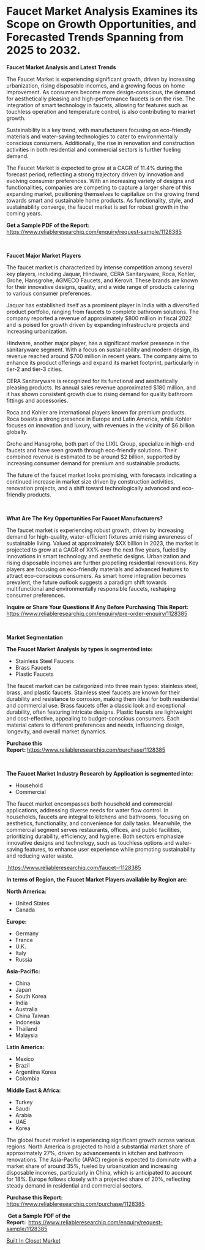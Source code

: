 <p><h1>Faucet Market Analysis Examines its Scope on Growth Opportunities, and Forecasted Trends Spanning from 2025 to 2032.</h1></p><p><strong>Faucet Market Analysis and Latest Trends</strong></p>
<p><p>The Faucet Market is experiencing significant growth, driven by increasing urbanization, rising disposable incomes, and a growing focus on home improvement. As consumers become more design-conscious, the demand for aesthetically pleasing and high-performance faucets is on the rise. The integration of smart technology in faucets, allowing for features such as touchless operation and temperature control, is also contributing to market growth. </p><p>Sustainability is a key trend, with manufacturers focusing on eco-friendly materials and water-saving technologies to cater to environmentally conscious consumers. Additionally, the rise in renovation and construction activities in both residential and commercial sectors is further fueling demand. </p><p>The Faucet Market is expected to grow at a CAGR of 11.4% during the forecast period, reflecting a strong trajectory driven by innovation and evolving consumer preferences. With an increasing variety of designs and functionalities, companies are competing to capture a larger share of this expanding market, positioning themselves to capitalize on the growing trend towards smart and sustainable home products. As functionality, style, and sustainability converge, the faucet market is set for robust growth in the coming years.</p></p>
<p><strong>Get a Sample PDF of the Report:&nbsp;</strong> <a href="https://www.reliableresearchiq.com/enquiry/request-sample/1128385?utm_campaign=3259&utm_medium=2&utm_source=Github&utm_content=ia&utm_term=04042025&utm_id=faucet">https://www.reliableresearchiq.com/enquiry/request-sample/1128385</a></p>
<p>&nbsp;</p>
<p><strong>Faucet Major Market Players</strong></p>
<p><p>The faucet market is characterized by intense competition among several key players, including Jaquar, Hindware, CERA Sanitaryware, Roca, Kohler, Grohe, Hansgrohe, AGMECO Faucets, and Kerovit. These brands are known for their innovative designs, quality, and a wide range of products catering to various consumer preferences.</p><p>Jaquar has established itself as a prominent player in India with a diversified product portfolio, ranging from faucets to complete bathroom solutions. The company reported a revenue of approximately $800 million in fiscal 2022 and is poised for growth driven by expanding infrastructure projects and increasing urbanization.</p><p>Hindware, another major player, has a significant market presence in the sanitaryware segment. With a focus on sustainability and modern design, its revenue reached around $700 million in recent years. The company aims to enhance its product offerings and expand its market footprint, particularly in tier-2 and tier-3 cities.</p><p>CERA Sanitaryware is recognized for its functional and aesthetically pleasing products. Its annual sales revenue approximated $180 million, and it has shown consistent growth due to rising demand for quality bathroom fittings and accessories.</p><p>Roca and Kohler are international players known for premium products. Roca boasts a strong presence in Europe and Latin America, while Kohler focuses on innovation and luxury, with revenues in the vicinity of $6 billion globally.</p><p>Grohe and Hansgrohe, both part of the LIXIL Group, specialize in high-end faucets and have seen growth through eco-friendly solutions. Their combined revenue is estimated to be around $2 billion, supported by increasing consumer demand for premium and sustainable products.</p><p>The future of the faucet market looks promising, with forecasts indicating a continued increase in market size driven by construction activities, renovation projects, and a shift toward technologically advanced and eco-friendly products.</p></p>
<p>&nbsp;</p>
<p><strong>What Are The Key Opportunities For Faucet Manufacturers?</strong></p>
<p><p>The faucet market is experiencing robust growth, driven by increasing demand for high-quality, water-efficient fixtures amid rising awareness of sustainable living. Valued at approximately $XX billion in 2023, the market is projected to grow at a CAGR of XX% over the next five years, fueled by innovations in smart technology and aesthetic designs. Urbanization and rising disposable incomes are further propelling residential renovations. Key players are focusing on eco-friendly materials and advanced features to attract eco-conscious consumers. As smart home integration becomes prevalent, the future outlook suggests a paradigm shift towards multifunctional and environmentally responsible faucets, reshaping consumer preferences.</p></p>
<p><strong>Inquire or Share Your Questions If Any Before Purchasing This Report:</strong> <a href="https://www.reliableresearchiq.com/enquiry/pre-order-enquiry/1128385?utm_campaign=3259&utm_medium=2&utm_source=Github&utm_content=ia&utm_term=04042025&utm_id=faucet">https://www.reliableresearchiq.com/enquiry/pre-order-enquiry/1128385</a></p>
<p>&nbsp;</p>
<p><strong>Market Segmentation</strong></p>
<p><strong>The Faucet Market Analysis by types is segmented into:</strong></p>
<p><ul><li>Stainless Steel Faucets</li><li>Brass Faucets</li><li>Plastic Faucets</li></ul></p>
<p><p>The faucet market can be categorized into three main types: stainless steel, brass, and plastic faucets. Stainless steel faucets are known for their durability and resistance to corrosion, making them ideal for both residential and commercial use. Brass faucets offer a classic look and exceptional durability, often featuring intricate designs. Plastic faucets are lightweight and cost-effective, appealing to budget-conscious consumers. Each material caters to different preferences and needs, influencing design, longevity, and overall market dynamics.</p></p>
<p><strong>Purchase this Report:&nbsp;</strong><a href="https://www.reliableresearchiq.com/purchase/1128385?utm_campaign=3259&utm_medium=2&utm_source=Github&utm_content=ia&utm_term=04042025&utm_id=faucet">https://www.reliableresearchiq.com/purchase/1128385</a></p>
<p>&nbsp;</p>
<p><strong>The Faucet Market Industry Research by Application is segmented into:</strong></p>
<p><ul><li>Household</li><li>Commercial</li></ul></p>
<p><p>The faucet market encompasses both household and commercial applications, addressing diverse needs for water flow control. In households, faucets are integral to kitchens and bathrooms, focusing on aesthetics, functionality, and convenience for daily tasks. Meanwhile, the commercial segment serves restaurants, offices, and public facilities, prioritizing durability, efficiency, and hygiene. Both sectors emphasize innovative designs and technology, such as touchless options and water-saving features, to enhance user experience while promoting sustainability and reducing water waste.</p></p>
<p><a href="https://www.reliableresearchiq.com/faucet-r1128385?utm_campaign=3259&utm_medium=2&utm_source=Github&utm_content=ia&utm_term=04042025&utm_id=faucet">&nbsp;https://www.reliableresearchiq.com/faucet-r1128385</a></p>
<p><strong>In terms of Region, the Faucet Market Players available by Region are:</strong></p>
<p>
    <p> <strong> North America: </strong>
        <ul>
            <li>United States</li>
            <li>Canada</li>
        </ul>
        </p> 
    <p> <strong> Europe: </strong>
        <ul>
            <li>Germany</li>
            <li>France</li>
            <li>U.K.</li>
            <li>Italy</li>
            <li>Russia</li>
        </ul>
        </p> 
    <p> <strong> Asia-Pacific: </strong>
        <ul>
            <li>China</li>
            <li>Japan</li>
            <li>South Korea</li>
            <li>India</li>
            <li>Australia</li>
            <li>China Taiwan</li>
            <li>Indonesia</li>
            <li>Thailand</li>
            <li>Malaysia</li>
        </ul>
        </p> 
    <p> <strong> Latin America: </strong>
        <ul>
            <li>Mexico</li>
            <li>Brazil</li>
            <li>Argentina Korea</li>
            <li>Colombia</li>
        </ul>
        </p> 
    <p> <strong> Middle East & Africa: </strong>
        <ul>
            <li>Turkey</li>
            <li>Saudi</li>
            <li>Arabia</li>
            <li>UAE</li>
            <li>Korea</li>
        </ul>
    </p>
    </p>
<p><p>The global faucet market is experiencing significant growth across various regions. North America is projected to hold a substantial market share of approximately 27%, driven by advancements in kitchen and bathroom renovations. The Asia-Pacific (APAC) region is expected to dominate with a market share of around 35%, fueled by urbanization and increasing disposable incomes, particularly in China, which is anticipated to account for 18%. Europe follows closely with a projected share of 20%, reflecting steady demand in residential and commercial sectors.</p></p>
<p><strong>Purchase this Report: </strong><a href="https://www.reliableresearchiq.com/purchase/1128385?utm_campaign=3259&utm_medium=2&utm_source=Github&utm_content=ia&utm_term=04042025&utm_id=faucet">https://www.reliableresearchiq.com/purchase/1128385</a></p>
<p>&nbsp;<strong>Get a Sample PDF of the Report:&nbsp;&nbsp;</strong><a href="https://www.reliableresearchiq.com/enquiry/request-sample/1128385?utm_campaign=3259&utm_medium=2&utm_source=Github&utm_content=ia&utm_term=04042025&utm_id=faucet">https://www.reliableresearchiq.com/enquiry/request-sample/1128385</a></p>
<p><strong></strong></p>
<p><p><a href="https://github.com/vassihucz/Market-Research-Report-List-1/blob/main/built-in-closet-market.md?utm_campaign=3259&utm_medium=2&utm_source=Github&utm_content=ia&utm_term=04042025&utm_id=faucet">Built In Closet Market</a></p></p>